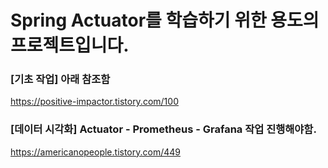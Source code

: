# Spring Actuator를 학습하기 위한 용도의 프로젝트입니다. 

### [기초 작업] 아래 참조함
https://positive-impactor.tistory.com/100


### [데이터 시각화] Actuator - Prometheus - Grafana 작업 진행해야함. 
https://americanopeople.tistory.com/449